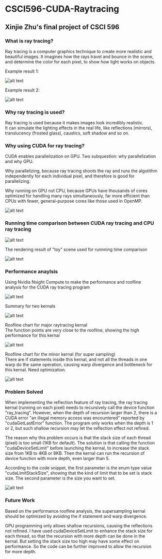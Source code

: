 # CSCI596-CUDA-Raytracing
## Xinjie Zhu's final project of CSCI 596

### What is ray tracing?
Ray tracing is a computer graphics technique to create more realistic and beautiful images.
It imagines how the rays travel and bounce in the scene, and determine the color for each pixel, to show how light works on objects.

Example result 1:

![alt text](./picturesForReadMe/SIGGRAPH.jpg) <br />

Example result 2:

![alt text](./picturesForReadMe/spheres2.jpg) <br />

### Why ray tracing is used?
Ray tracing is used because it makes images look incredibly realistic.<br />
It can simulate the lighting effects in the real life, like reflections (mirrors), translucency (frosted glass), caustics, soft shadow and so on.<br />

### Why using CUDA for ray tracing?
CUDA enables parallelization on GPU. Two subquestion: why parallelization and why GPU. <br />

Why parallelizing, because ray tracing shoots the ray and runs the algotithm independently for each individual pixel, and therefore is good for parallelizing.<br />

Why running on GPU not CPU, because GPUs have thousands of cores optimized for handling many rays simultaneously, far more efficient than CPUs with fewer, general-purpose cores like those used in OpenMP.<br />

![alt text](./picturesForReadMe/Nvidia_CUDA_Logo.jpg)

### Running time comparison between CUDA ray tracing and CPU ray tracing

![alt text](./picturesForReadMe/Comparison1.png)

The rendering result of "toy" scene used for runnning time comparison

![alt text](./picturesForReadMe/newToy.jpg)

### Performance anaylsis
Using Nvidia Nsight Compute to make the performance and roofline analysis for the CUDA ray tracing program <br />


![alt text](./picturesForReadMe/nsight-compute.png) <br />


Summary for two kernals

![alt text](./picturesForReadMe/NsightReportSummary.png)

Roofline chart for major raytracing kernal <br />
The function points are very close to the roofline, showing the high performance for this kernal

![alt text](./picturesForReadMe/NsightReportDetail.png)

Roofline chart for the minor kernal (for super sampling) <br />
There are if statements inside this kernal, and not all the threads in one warp do the same operation, causing warp divergence and bottleneck for this kernal. Need optimization.

![alt text](./picturesForReadMe/NsightReportDetail2.png)

### Problem Solved
When implementing the reflection feature of ray tracing, the ray tracing kernal (running on each pixel) needs to recursively call the device function "ray_tracing". However, when the depth of recursion larger than 2, there is a CUDA error "an illegal memory access was encountered" reported by "cudaGetLastError" function. The program only works when the depth is 1 or 2, but such shallow recursion may let the reflection effect not refined.<br />

The reason why this problem occurs is that the stack size of each thread (pixel) is too small (1KB for default). The solution is that calling the function "cudaDeviceSetLimit" before launching the kernal, to increase the stack size from 1KB to 4KB or 8KB. Then the kernal can run the recursion of device function with more depth, even larger than 5. <br />

According to the code snippet, the first parameter is the enum type value "cudaLimitStackSize", showing that the kind of limit that to be set is stack size. The second parameter is the size you want to set. 
<br />

![alt text](./picturesForReadMe/codeSnippet.jpg)



### Future Work
Based on the performance roofline analysis, the supersampling kernal should be optimized by avoiding the if statement and warp divergence.<br />

GPU programming only allows shallow recursions, causing the reflections not refined. I have used cudaDeviceSetLimit to enhance the stack size for each thread, so that the recursion with more depth can be done in the kernal.
But setting the stack size too high may have some effect on performance. So the code can be further improved to allow the recursion for more depth.<br />